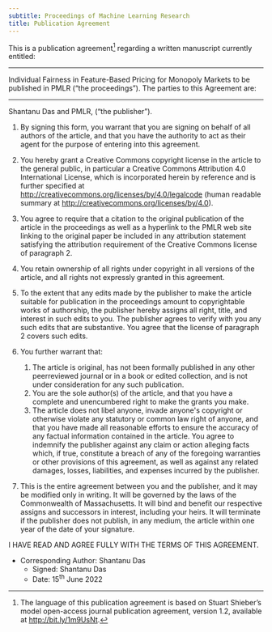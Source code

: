 ```yaml
---
subtitle: Proceedings of Machine Learning Research
title: Publication Agreement
---
```


This is a publication agreement[^language] regarding a written manuscript currently entitled:

---

Individual Fairness in Feature-Based Pricing for Monopoly Markets to be published in PMLR (“the proceedings”). The parties to this Agreement are:

---

Shantanu Das and PMLR, (“the publisher”).

1. By signing this form, you warrant that you are signing on behalf of all authors of the article, and that you have the authority to act as their agent for the purpose of entering into this agreement.

2. You hereby grant a Creative Commons copyright license in the article to the
general public, in particular a Creative Commons Attribution 4.0 International
License, which is incorporated herein by reference and is further specified at
http://creativecommons.org/licenses/by/4.0/legalcode (human readable summary
at http://creativecommons.org/licenses/by/4.0).

3. You agree to require that a citation to the original publication of the article in the proceedings as well as a hyperlink to the PMLR web site linking to the original paper be included in any attribution statement satisfying the attribution requirement of the Creative Commons license of paragraph 2.

4. You retain ownership of all rights under copyright in all versions of the article, and all rights not expressly granted in this agreement.

5. To the extent that any edits made by the publisher to make the article suitable for publication in the proceedings amount to copyrightable works of authorship, the publisher hereby assigns all right, title, and interest in such edits to you. The publisher agrees to verify with you any such edits that are substantive. You agree that the license of paragraph 2 covers such edits.

6. You further warrant that:

    1. The article is original, has not been formally published in any other    peerreviewed journal or in a book or edited collection, and is not under
consideration for any such publication.
    2. You are the sole author(s) of the article, and that you have a complete and unencumbered right to make the grants you make.
    3. The article does not libel anyone, invade anyone's copyright or otherwise violate any statutory or common law right of anyone, and that you have made all reasonable efforts to ensure the accuracy of any factual information contained in the article. You agree to indemnify the publisher against any claim or action alleging facts which, if true, constitute a breach of any of the foregoing warranties or other provisions of this agreement, as well as against any related damages, losses, liabilities, and expenses incurred by the publisher.
	
7. This is the entire agreement between you and the publisher, and it may be
modified only in writing. It will be governed by the laws of the Commonwealth of
Massachusetts. It will bind and benefit our respective assigns and successors in
interest, including your heirs. It will terminate if the publisher does not publish, in any medium, the article within one year of the date of your signature.

I HAVE READ AND AGREE FULLY WITH THE TERMS OF THIS AGREEMENT.

* Corresponding Author: Shantanu Das
    * Signed: Shantanu Das
    * Date: 15$^{\text{th}}$ June 2022


[^language]: The language of this publication agreement is based on Stuart Shieber’s model open-access journal publication agreement, version 1.2, available at http://bit.ly/1m9UsNt.
